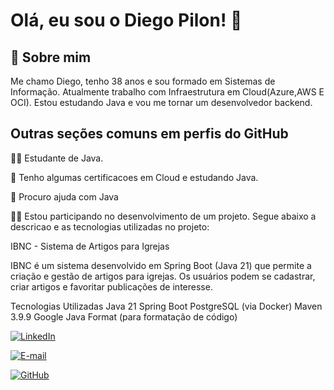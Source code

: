 # Olá, eu sou o Diego Pilon! 👋

## 🚀 Sobre mim

Me chamo Diego, tenho 38 anos e sou formado em Sistemas de Informação. Atualmente trabalho com Infraestrutura em Cloud(Azure,AWS E OCI).
Estou estudando Java e vou me tornar um desenvolvedor backend.

## Outras seções comuns em perfis do GitHub

👩‍💻 Estudante de Java.

🧠 Tenho algumas certificacoes em Cloud e estudando Java.


🤔 Procuro ajuda com Java

👩‍💻 Estou participando no desenvolvimento de um projeto. Segue abaixo a descricao e as tecnologias utilizadas no projeto:

   IBNC - Sistema de Artigos para Igrejas

   IBNC é um sistema desenvolvido em Spring Boot (Java 21) que permite a criação e gestão de artigos para igrejas. Os usuários     podem se cadastrar, criar artigos e favoritar publicações de interesse.

Tecnologias Utilizadas
    Java 21
    Spring Boot
    PostgreSQL (via Docker)
    Maven 3.9.9
    Google Java Format (para formatação de código)

[![LinkedIn](https://img.shields.io/badge/LinkedIn-0077B5?style=for-the-badge&logo=linkedin&logoColor=white)](https://www.linkedin.com/in/diego-willian-vicente-a463647b)

[![E-mail](https://img.shields.io/badge/-Email-000?style=for-the-badge&logo=microsoft-outlook&logoColor=007BFF)](mailto:diegowinfo@gmail.com)

[![GitHub](https://img.shields.io/badge/GitHub-100000?style=for-the-badge&logo=github&logoColor=white)](https://github.com/diegovpilon)



   
